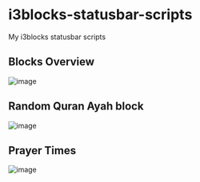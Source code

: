 # i3blocks-statusbar-scripts
My i3blocks statusbar scripts 

## Blocks Overview 
![image](https://user-images.githubusercontent.com/59314933/227164344-c0a3c500-b410-4142-8bf7-2dc0625d68ca.png)


## Random Quran Ayah block 
![image](https://user-images.githubusercontent.com/59314933/227165045-7fa57258-09f6-4aed-8c9b-395d2376f1e0.png)

## Prayer Times 
![image](https://user-images.githubusercontent.com/59314933/227165352-d221aff4-0c9a-4d72-b49f-2095be3054a6.png)
